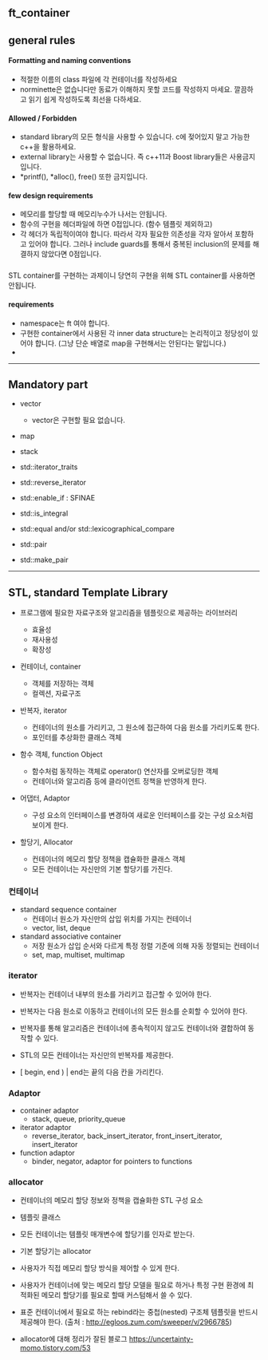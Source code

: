 ## ft_container

## general rules

#### Formatting and naming conventions
- 적절한 이름의 class 파일에 각 컨테이너를 작성하세요
- norminette은 없습니다만 동료가 이해하지 못할 코드를 작성하지 마세요. 깔끔하고 읽기 쉽게 작성하도록 최선을 다하세요.

#### Allowed / Forbidden
- standard library의 모든 형식을 사용할 수 있습니다. c에 젖어있지 말고 가능한 c++을 활용하세요.
- external library는 사용할 수 없습니다. 즉 c++11과 Boost library들은 사용금지입니다.
- *printf(), *alloc(), free() 또한 금지입니다. 

#### few design requirements
- 메모리를 할당할 때 메모리누수가 나서는 안됩니다. 
- 함수의 구현을 헤더파일에 하면 0접입니다. (함수 템플릿 제외하고)
- 각 헤더가 독립적이여야 합니다. 따라서 각자 필요한 의존성을 각자 알아서 포함하고 있어야 합니다. 그러나 include guards를 통해서 중복된 inclusion의 문제를 해결하지 않았다면 0점입니다. 


### 
STL container를 구현하는 과제이니 당연히 구현을 위해 STL container를 사용하면 안됩니다. 

#### requirements
- namespace는 ft 여야 합니다. 
- 구현한 container에서 사용된 각 inner data structure는 논리적이고 정당성이 있어야 합니다. (그냥 단순 배열로 map을 구현해서는 안된다는 말입니다.)
- 


---
## Mandatory part
- vector
	- vector<bool>은 구현할 필요 없습니다. 
- map
- stack

- std::iterator_traits
- std::reverse_iterator
- std::enable_if
	: SFINAE
- std::is_integral
- std::equal and/or std::lexicographical_compare
- std::pair
- std::make_pair

---
## STL, standard Template Library
- 프로그램에 필요한 자료구조와 알고리즘을 템플릿으로 제공하는 라이브러리
	- 효율성
	- 재사용성
	- 확장성

- 컨테이너, container
	- 객체를 저장하는 객체
	- 컬렉션, 자료구조
- 반복자, iterator 
	- 컨테이너의 원소를 가리키고, 그 원소에 접근하여 다음 원소를 가리키도록 한다.
	- 포인터를 추상화한 클래스 객체
- 함수 객체, function Object
	- 함수처럼 동작하는 객체로 operator() 연산자를 오버로딩한 객체
	- 컨테이너와 알고리즘 등에 클라이언트 정책을 반영하게 한다. 
- 어댑터, Adaptor 
	- 구성 요소의 인터페이스를 변경하여 새로운 인터페이스를 갖는 구성 요소처럼 보이게 한다.
- 할당기, Allocator
	- 컨테이너의 메모리 할당 정책을 캡슐화한 클래스 객체
	- 모든 컨테이너는 자신만의 기본 할당기를 가진다.

### 컨테이너
- standard sequence container
	- 컨테이너 원소가 자신만의 삽입 위치를 가지는 컨테이너
	- vector, list, deque
- standard associative container
	- 저장 원소가 삽입 순서와 다르게 특정 정렬 기준에 의해 자동 정렬되는 컨테이너
	- set, map, multiset, multimap


### iterator
- 반복자는 컨테이너 내부의 원소를 가리키고 접근할 수 있어야 한다.
- 반복자는 다음 원소로 이동하고 컨테이너의 모든 원소를 순회할 수 있어야 한다. 

- 반복자를 통해 알고리즘은 컨테이너에 종속적이지 않고도 컨테이너와 결합하여 동작할 수 있다. 
- STL의 모든 컨테이너는 자신만의 반복자를 제공한다. 
- [ begin, end ) | end는 끝의 다음 칸을 가리킨다.


### Adaptor

- container adaptor
	- stack, queue, priority_queue
- iterator adaptor
	- reverse_iterator, back_insert_iterator, front_insert_iterator, insert_iterator
- function adaptor
	- binder, negator, adaptor for pointers to functions


### allocator
- 컨테이너의 메모리 할당 정보와 정책을 캡슐화한 STL 구성 요소
- 템플릿 클래스 
- 모든 컨테이너는 템플릿 매개변수에 할당기를 인자로 받는다. 
- 기본 할당기는 allocator<T>
- 사용자가 직접 메모리 할당 방식을 제어할 수 있게 한다. 
- 사용자가 컨테이너에 맞는 메모리 할당 모델을 필요로 하거나 특정 구현 환경에 최적화된 메모리 할당기를 필요로 할때 커스텀해서 쓸 수 있다.

- 표준 컨테이너에서 필요로 하는 rebind라는 중첩(nested) 구조체 템플릿을 반드시 제공해야 한다.
  (출처 : http://egloos.zum.com/sweeper/v/2966785)

- allocator에 대해 정리가 잘된 블로그
  https://uncertainty-momo.tistory.com/53 
